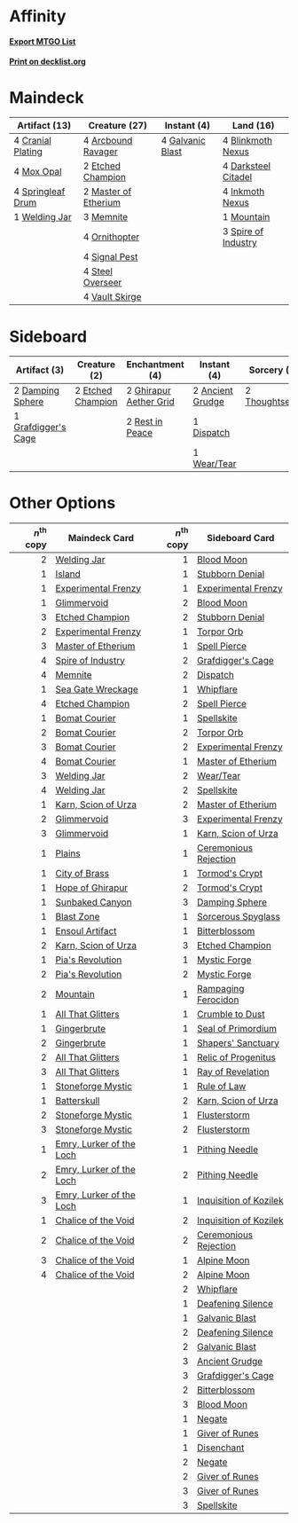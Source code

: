 # Affinity

#### [Export MTGO List](../collection/Affinity/Affinity.txt)
#### [Print on decklist.org](http://decklist.org/?deckmain=4%09Arcbound%20Ravager%0A4%09Blinkmoth%20Nexus%0A4%09Cranial%20Plating%0A4%09Darksteel%20Citadel%0A2%09Etched%20Champion%0A4%09Galvanic%20Blast%0A4%09Inkmoth%20Nexus%0A2%09Master%20of%20Etherium%0A3%09Memnite%0A1%09Mountain%0A4%09Mox%20Opal%0A4%09Ornithopter%0A4%09Signal%20Pest%0A3%09Spire%20of%20Industry%0A4%09Springleaf%20Drum%0A4%09Steel%20Overseer%0A4%09Vault%20Skirge%0A1%09Welding%20Jar&deckside=2%09Ancient%20Grudge%0A2%09Damping%20Sphere%0A1%09Dispatch%0A2%09Etched%20Champion%0A2%09Ghirapur%20Aether%20Grid%0A1%09Grafdigger's%20Cage%0A2%09Rest%20in%20Peace%0A2%09Thoughtseize%0A1%09Wear/Tear)
# Maindeck

|                                       Artifact (13)                                        |                                         Creature (27)                                         |                                        Instant (4)                                        |                                          Land (16)                                           |
|--------------------------------------------------------------------------------------------|-----------------------------------------------------------------------------------------------|-------------------------------------------------------------------------------------------|----------------------------------------------------------------------------------------------|
|4 [Cranial Plating](http://gatherer.wizards.com/Pages/Card/Details.aspx?multiverseid=51184) |4 [Arcbound Ravager](http://gatherer.wizards.com/Pages/Card/Details.aspx?multiverseid=50943)   |4 [Galvanic Blast](http://gatherer.wizards.com/Pages/Card/Details.aspx?multiverseid=442781)|4 [Blinkmoth Nexus](http://gatherer.wizards.com/Pages/Card/Details.aspx?multiverseid=39439)   |
|4 [Mox Opal](http://gatherer.wizards.com/Pages/Card/Details.aspx?multiverseid=397719)       |2 [Etched Champion](http://gatherer.wizards.com/Pages/Card/Details.aspx?multiverseid=397710)   |                                                                                           |4 [Darksteel Citadel](http://gatherer.wizards.com/Pages/Card/Details.aspx?multiverseid=389479)|
|4 [Springleaf Drum](http://gatherer.wizards.com/Pages/Card/Details.aspx?multiverseid=378534)|2 [Master of Etherium](http://gatherer.wizards.com/Pages/Card/Details.aspx?multiverseid=175114)|                                                                                           |4 [Inkmoth Nexus](http://gatherer.wizards.com/Pages/Card/Details.aspx?multiverseid=213731)    |
|1 [Welding Jar](http://gatherer.wizards.com/Pages/Card/Details.aspx?multiverseid=48328)     |3 [Memnite](http://gatherer.wizards.com/Pages/Card/Details.aspx?multiverseid=194078)           |                                                                                           |1 [Mountain](http://gatherer.wizards.com/Pages/Card/Details.aspx?multiverseid=439859)         |
|                                                                                            |4 [Ornithopter](http://gatherer.wizards.com/Pages/Card/Details.aspx?multiverseid=129665)       |                                                                                           |3 [Spire of Industry](http://gatherer.wizards.com/Pages/Card/Details.aspx?multiverseid=423851)|
|                                                                                            |4 [Signal Pest](http://gatherer.wizards.com/Pages/Card/Details.aspx?multiverseid=213773)       |                                                                                           |                                                                                              |
|                                                                                            |4 [Steel Overseer](http://gatherer.wizards.com/Pages/Card/Details.aspx?multiverseid=222714)    |                                                                                           |                                                                                              |
|                                                                                            |4 [Vault Skirge](http://gatherer.wizards.com/Pages/Card/Details.aspx?multiverseid=217984)      |                                                                                           |                                                                                              |


# Sideboard

|                                         Artifact (3)                                         |                                        Creature (2)                                        |                                         Enchantment (4)                                         |                                        Instant (4)                                        |                                       Sorcery (2)                                       |
|----------------------------------------------------------------------------------------------|--------------------------------------------------------------------------------------------|-------------------------------------------------------------------------------------------------|-------------------------------------------------------------------------------------------|-----------------------------------------------------------------------------------------|
|2 [Damping Sphere](http://gatherer.wizards.com/Pages/Card/Details.aspx?multiverseid=443101)   |2 [Etched Champion](http://gatherer.wizards.com/Pages/Card/Details.aspx?multiverseid=397710)|2 [Ghirapur Aether Grid](http://gatherer.wizards.com/Pages/Card/Details.aspx?multiverseid=398517)|2 [Ancient Grudge](http://gatherer.wizards.com/Pages/Card/Details.aspx?multiverseid=235600)|2 [Thoughtseize](http://gatherer.wizards.com/Pages/Card/Details.aspx?multiverseid=438676)|
|1 [Grafdigger's Cage](http://gatherer.wizards.com/Pages/Card/Details.aspx?multiverseid=278452)|                                                                                            |2 [Rest in Peace](http://gatherer.wizards.com/Pages/Card/Details.aspx?multiverseid=442021)       |1 [Dispatch](http://gatherer.wizards.com/Pages/Card/Details.aspx?multiverseid=397781)      |                                                                                         |
|                                                                                              |                                                                                            |                                                                                                 |1 [Wear/Tear](http://gatherer.wizards.com/Pages/Card/Details.aspx?multiverseid=368950)     |                                                                                         |


# Other Options

|*n*<sup>th</sup> copy|                                           Maindeck Card                                           |*n*<sup>th</sup> copy|                                         Sideboard Card                                          |
|--------------------:|---------------------------------------------------------------------------------------------------|--------------------:|-------------------------------------------------------------------------------------------------|
|                    2|[Welding Jar](http://gatherer.wizards.com/Pages/Card/Details.aspx?multiverseid=48328)              |                    1|[Blood Moon](http://gatherer.wizards.com/Pages/Card/Details.aspx?multiverseid=45386)             |
|                    1|[Island](http://gatherer.wizards.com/Pages/Card/Details.aspx?multiverseid=439857)                  |                    1|[Stubborn Denial](http://gatherer.wizards.com/Pages/Card/Details.aspx?multiverseid=386673)       |
|                    1|[Experimental Frenzy](http://gatherer.wizards.com/Pages/Card/Details.aspx?multiverseid=452849)     |                    1|[Experimental Frenzy](http://gatherer.wizards.com/Pages/Card/Details.aspx?multiverseid=452849)   |
|                    1|[Glimmervoid](http://gatherer.wizards.com/Pages/Card/Details.aspx?multiverseid=370425)             |                    2|[Blood Moon](http://gatherer.wizards.com/Pages/Card/Details.aspx?multiverseid=45386)             |
|                    3|[Etched Champion](http://gatherer.wizards.com/Pages/Card/Details.aspx?multiverseid=397710)         |                    2|[Stubborn Denial](http://gatherer.wizards.com/Pages/Card/Details.aspx?multiverseid=386673)       |
|                    2|[Experimental Frenzy](http://gatherer.wizards.com/Pages/Card/Details.aspx?multiverseid=452849)     |                    1|[Torpor Orb](http://gatherer.wizards.com/Pages/Card/Details.aspx?multiverseid=233069)            |
|                    3|[Master of Etherium](http://gatherer.wizards.com/Pages/Card/Details.aspx?multiverseid=175114)      |                    1|[Spell Pierce](http://gatherer.wizards.com/Pages/Card/Details.aspx?multiverseid=425876)          |
|                    4|[Spire of Industry](http://gatherer.wizards.com/Pages/Card/Details.aspx?multiverseid=423851)       |                    2|[Grafdigger's Cage](http://gatherer.wizards.com/Pages/Card/Details.aspx?multiverseid=278452)     |
|                    4|[Memnite](http://gatherer.wizards.com/Pages/Card/Details.aspx?multiverseid=194078)                 |                    2|[Dispatch](http://gatherer.wizards.com/Pages/Card/Details.aspx?multiverseid=397781)              |
|                    1|[Sea Gate Wreckage](http://gatherer.wizards.com/Pages/Card/Details.aspx?multiverseid=407687)       |                    1|[Whipflare](http://gatherer.wizards.com/Pages/Card/Details.aspx?multiverseid=389744)             |
|                    4|[Etched Champion](http://gatherer.wizards.com/Pages/Card/Details.aspx?multiverseid=397710)         |                    2|[Spell Pierce](http://gatherer.wizards.com/Pages/Card/Details.aspx?multiverseid=425876)          |
|                    1|[Bomat Courier](http://gatherer.wizards.com/Pages/Card/Details.aspx?multiverseid=417772)           |                    1|[Spellskite](http://gatherer.wizards.com/Pages/Card/Details.aspx?multiverseid=397743)            |
|                    2|[Bomat Courier](http://gatherer.wizards.com/Pages/Card/Details.aspx?multiverseid=417772)           |                    2|[Torpor Orb](http://gatherer.wizards.com/Pages/Card/Details.aspx?multiverseid=233069)            |
|                    3|[Bomat Courier](http://gatherer.wizards.com/Pages/Card/Details.aspx?multiverseid=417772)           |                    2|[Experimental Frenzy](http://gatherer.wizards.com/Pages/Card/Details.aspx?multiverseid=452849)   |
|                    4|[Bomat Courier](http://gatherer.wizards.com/Pages/Card/Details.aspx?multiverseid=417772)           |                    1|[Master of Etherium](http://gatherer.wizards.com/Pages/Card/Details.aspx?multiverseid=175114)    |
|                    3|[Welding Jar](http://gatherer.wizards.com/Pages/Card/Details.aspx?multiverseid=48328)              |                    2|[Wear/Tear](http://gatherer.wizards.com/Pages/Card/Details.aspx?multiverseid=368950)             |
|                    4|[Welding Jar](http://gatherer.wizards.com/Pages/Card/Details.aspx?multiverseid=48328)              |                    2|[Spellskite](http://gatherer.wizards.com/Pages/Card/Details.aspx?multiverseid=397743)            |
|                    1|[Karn, Scion of Urza](http://gatherer.wizards.com/Pages/Card/Details.aspx?multiverseid=442889)     |                    2|[Master of Etherium](http://gatherer.wizards.com/Pages/Card/Details.aspx?multiverseid=175114)    |
|                    2|[Glimmervoid](http://gatherer.wizards.com/Pages/Card/Details.aspx?multiverseid=370425)             |                    3|[Experimental Frenzy](http://gatherer.wizards.com/Pages/Card/Details.aspx?multiverseid=452849)   |
|                    3|[Glimmervoid](http://gatherer.wizards.com/Pages/Card/Details.aspx?multiverseid=370425)             |                    1|[Karn, Scion of Urza](http://gatherer.wizards.com/Pages/Card/Details.aspx?multiverseid=442889)   |
|                    1|[Plains](http://gatherer.wizards.com/Pages/Card/Details.aspx?multiverseid=439856)                  |                    1|[Ceremonious Rejection](http://gatherer.wizards.com/Pages/Card/Details.aspx?multiverseid=417613) |
|                    1|[City of Brass](http://gatherer.wizards.com/Pages/Card/Details.aspx?multiverseid=4178)             |                    1|[Tormod's Crypt](http://gatherer.wizards.com/Pages/Card/Details.aspx?multiverseid=389723)        |
|                    1|[Hope of Ghirapur](http://gatherer.wizards.com/Pages/Card/Details.aspx?multiverseid=423821)        |                    2|[Tormod's Crypt](http://gatherer.wizards.com/Pages/Card/Details.aspx?multiverseid=389723)        |
|                    1|[Sunbaked Canyon](http://gatherer.wizards.com/Pages/Card/Details.aspx?multiverseid=464196)         |                    3|[Damping Sphere](http://gatherer.wizards.com/Pages/Card/Details.aspx?multiverseid=443101)        |
|                    1|[Blast Zone](http://gatherer.wizards.com/Pages/Card/Details.aspx?multiverseid=461171)              |                    1|[Sorcerous Spyglass](http://gatherer.wizards.com/Pages/Card/Details.aspx?multiverseid=435407)    |
|                    1|[Ensoul Artifact](http://gatherer.wizards.com/Pages/Card/Details.aspx?multiverseid=383232)         |                    1|[Bitterblossom](http://gatherer.wizards.com/Pages/Card/Details.aspx?multiverseid=397701)         |
|                    2|[Karn, Scion of Urza](http://gatherer.wizards.com/Pages/Card/Details.aspx?multiverseid=442889)     |                    3|[Etched Champion](http://gatherer.wizards.com/Pages/Card/Details.aspx?multiverseid=397710)       |
|                    1|[Pia's Revolution](http://gatherer.wizards.com/Pages/Card/Details.aspx?multiverseid=423758)        |                    1|[Mystic Forge](http://gatherer.wizards.com/Pages/Card/Details.aspx?multiverseid=466987)          |
|                    2|[Pia's Revolution](http://gatherer.wizards.com/Pages/Card/Details.aspx?multiverseid=423758)        |                    2|[Mystic Forge](http://gatherer.wizards.com/Pages/Card/Details.aspx?multiverseid=466987)          |
|                    2|[Mountain](http://gatherer.wizards.com/Pages/Card/Details.aspx?multiverseid=439859)                |                    1|[Rampaging Ferocidon](http://gatherer.wizards.com/Pages/Card/Details.aspx?multiverseid=435308)   |
|                    1|[All That Glitters](http://gatherer.wizards.com/Pages/Card/Details.aspx?multiverseid=472964)       |                    1|[Crumble to Dust](http://gatherer.wizards.com/Pages/Card/Details.aspx?multiverseid=401850)       |
|                    1|[Gingerbrute](http://gatherer.wizards.com/Pages/Card/Details.aspx?multiverseid=473181)             |                    1|[Seal of Primordium](http://gatherer.wizards.com/Pages/Card/Details.aspx?multiverseid=425960)    |
|                    2|[Gingerbrute](http://gatherer.wizards.com/Pages/Card/Details.aspx?multiverseid=473181)             |                    1|[Shapers' Sanctuary](http://gatherer.wizards.com/Pages/Card/Details.aspx?multiverseid=435362)    |
|                    2|[All That Glitters](http://gatherer.wizards.com/Pages/Card/Details.aspx?multiverseid=472964)       |                    1|[Relic of Progenitus](http://gatherer.wizards.com/Pages/Card/Details.aspx?multiverseid=174824)   |
|                    3|[All That Glitters](http://gatherer.wizards.com/Pages/Card/Details.aspx?multiverseid=472964)       |                    1|[Ray of Revelation](http://gatherer.wizards.com/Pages/Card/Details.aspx?multiverseid=245288)     |
|                    1|[Stoneforge Mystic](http://gatherer.wizards.com/Pages/Card/Details.aspx?multiverseid=198383)       |                    1|[Rule of Law](http://gatherer.wizards.com/Pages/Card/Details.aspx?multiverseid=136291)           |
|                    1|[Batterskull](http://gatherer.wizards.com/Pages/Card/Details.aspx?multiverseid=233055)             |                    2|[Karn, Scion of Urza](http://gatherer.wizards.com/Pages/Card/Details.aspx?multiverseid=442889)   |
|                    2|[Stoneforge Mystic](http://gatherer.wizards.com/Pages/Card/Details.aspx?multiverseid=198383)       |                    1|[Flusterstorm](http://gatherer.wizards.com/Pages/Card/Details.aspx?multiverseid=228255)          |
|                    3|[Stoneforge Mystic](http://gatherer.wizards.com/Pages/Card/Details.aspx?multiverseid=198383)       |                    2|[Flusterstorm](http://gatherer.wizards.com/Pages/Card/Details.aspx?multiverseid=228255)          |
|                    1|[Emry, Lurker of the Loch](http://gatherer.wizards.com/Pages/Card/Details.aspx?multiverseid=473005)|                    1|[Pithing Needle](http://gatherer.wizards.com/Pages/Card/Details.aspx?multiverseid=129526)        |
|                    2|[Emry, Lurker of the Loch](http://gatherer.wizards.com/Pages/Card/Details.aspx?multiverseid=473005)|                    2|[Pithing Needle](http://gatherer.wizards.com/Pages/Card/Details.aspx?multiverseid=129526)        |
|                    3|[Emry, Lurker of the Loch](http://gatherer.wizards.com/Pages/Card/Details.aspx?multiverseid=473005)|                    1|[Inquisition of Kozilek](http://gatherer.wizards.com/Pages/Card/Details.aspx?multiverseid=416897)|
|                    1|[Chalice of the Void](http://gatherer.wizards.com/Pages/Card/Details.aspx?multiverseid=442211)     |                    2|[Inquisition of Kozilek](http://gatherer.wizards.com/Pages/Card/Details.aspx?multiverseid=416897)|
|                    2|[Chalice of the Void](http://gatherer.wizards.com/Pages/Card/Details.aspx?multiverseid=442211)     |                    2|[Ceremonious Rejection](http://gatherer.wizards.com/Pages/Card/Details.aspx?multiverseid=417613) |
|                    3|[Chalice of the Void](http://gatherer.wizards.com/Pages/Card/Details.aspx?multiverseid=442211)     |                    1|[Alpine Moon](http://gatherer.wizards.com/Pages/Card/Details.aspx?multiverseid=447264)           |
|                    4|[Chalice of the Void](http://gatherer.wizards.com/Pages/Card/Details.aspx?multiverseid=442211)     |                    2|[Alpine Moon](http://gatherer.wizards.com/Pages/Card/Details.aspx?multiverseid=447264)           |
|                     |                                                                                                   |                    2|[Whipflare](http://gatherer.wizards.com/Pages/Card/Details.aspx?multiverseid=389744)             |
|                     |                                                                                                   |                    1|[Deafening Silence](http://gatherer.wizards.com/Pages/Card/Details.aspx?multiverseid=472972)     |
|                     |                                                                                                   |                    1|[Galvanic Blast](http://gatherer.wizards.com/Pages/Card/Details.aspx?multiverseid=442781)        |
|                     |                                                                                                   |                    2|[Deafening Silence](http://gatherer.wizards.com/Pages/Card/Details.aspx?multiverseid=472972)     |
|                     |                                                                                                   |                    2|[Galvanic Blast](http://gatherer.wizards.com/Pages/Card/Details.aspx?multiverseid=442781)        |
|                     |                                                                                                   |                    3|[Ancient Grudge](http://gatherer.wizards.com/Pages/Card/Details.aspx?multiverseid=235600)        |
|                     |                                                                                                   |                    3|[Grafdigger's Cage](http://gatherer.wizards.com/Pages/Card/Details.aspx?multiverseid=278452)     |
|                     |                                                                                                   |                    2|[Bitterblossom](http://gatherer.wizards.com/Pages/Card/Details.aspx?multiverseid=397701)         |
|                     |                                                                                                   |                    3|[Blood Moon](http://gatherer.wizards.com/Pages/Card/Details.aspx?multiverseid=45386)             |
|                     |                                                                                                   |                    1|[Negate](http://gatherer.wizards.com/Pages/Card/Details.aspx?multiverseid=423707)                |
|                     |                                                                                                   |                    1|[Giver of Runes](http://gatherer.wizards.com/Pages/Card/Details.aspx?multiverseid=463962)        |
|                     |                                                                                                   |                    1|[Disenchant](http://gatherer.wizards.com/Pages/Card/Details.aspx?multiverseid=847)               |
|                     |                                                                                                   |                    2|[Negate](http://gatherer.wizards.com/Pages/Card/Details.aspx?multiverseid=423707)                |
|                     |                                                                                                   |                    2|[Giver of Runes](http://gatherer.wizards.com/Pages/Card/Details.aspx?multiverseid=463962)        |
|                     |                                                                                                   |                    3|[Giver of Runes](http://gatherer.wizards.com/Pages/Card/Details.aspx?multiverseid=463962)        |
|                     |                                                                                                   |                    3|[Spellskite](http://gatherer.wizards.com/Pages/Card/Details.aspx?multiverseid=397743)            |

